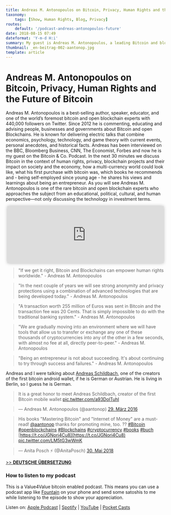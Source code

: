 ```yaml
---
title: Andreas M. Antonopoulos on Bitcoin, Privacy, Human Rights and the Future of Bitcoin
taxonomy:
    tags: [Show, Human Rights, Blog, Privacy]
routes:
    default: '/podcast-andreas-antonopoulos-future'
date: 2018-08-15 07:49
dateformat: 'Y-m-d H:i'
summary: My guest is Andreas M. Antonopoulos, a leading Bitcoin and blockchain expert, discussing Bitcoin's impact on human rights, privacy, society, the economy, and his entrepreneurial insights.
thumbnail: _en-beitrag-002-aantonop.jpg
template: article 
---
```


# Andreas M. Antonopoulos on Bitcoin, Privacy, Human Rights and the Future of Bitcoin

Andreas M. Antonopoulos is a best-selling author, speaker, educator, and one of the world’s foremost bitcoin and open blockchain experts with 440,000 followers on Twitter. Since 2012 he is commenting, educating and advising people, businesses and governments about Bitcoin and open Blockchains. He is known for delivering electric talks that combine economics, psychology, technology, and game theory with current events, personal anecdotes, and historical facts. Andreas has been interviewed on the BBC, Bloomberg Business, CNN, The Economist, Forbes and now he is my guest on the Bitcoin & Co. Podcast. In the next 30 minutes we discuss Bitcoin in the context of human rights, privacy, blockchain projects and their impact on society and the economy, how a multi-currency world could look like, what his first purchase with bitcoin was, which books he recommends and - being self-employed since young age - he shares his views and learnings about being an entrepreneur. As you will see Andreas M. Antonopoulos is one of the rare bitcoin and open blockchain experts who approaches the subject from an educational, political, cultural, and human perspective—not only discussing the technology in investment terms.

<iframe src="https://www.vodio.fr/frameplay.php?idref=25569&urlref=1" style="border: 0px none; box-shadow: rgba(0, 0, 0, 0.28) 0px 0px 10px; width: calc(100% - 10px); height: 180px; margin-left: 5px; padding: 0;" scrolling="no"></iframe>

> "If we get it right, Bitcoin and Blockchains can empower human rights worldwide." - Andreas M. Antonopoulos

> "In the next couple of years we will see strong anonymity and privacy protections using a combination of advanced technologies that are being developed today." - Andreas M. Antonopoulos

> "A transaction worth 255 million of Euros was sent in Bitcoin and the transaction fee was 20 Cents. That is simply impossible to do with the traditional banking system." - Andreas M. Antonopoulos

> "We are gradually moving into an environment where we will have tools that allow us to transfer or exchange any one of these thousands of cryptocurrencies into any of the other in a few seconds, with almost no fee at all, directly peer-to-peer." - Andreas M. Antonopoulos

> "Being an entrepreneur is not about succeeding. It's about continuing to try through success and failures." - Andreas M. Antonopoulos

Andreas and I were talking about [Andreas Schildbach](https://github.com/schildbach), one of the creators of the first bitcoin android wallet, if he is German or Austrian. He is living in Berlin, so I guess he is German.

> It is a great honor to meet Andreas Schildbach, creator of the first Bitcoin mobile wallet [pic.twitter.com/a93DolTuhI](https://t.co/a93DolTuhI)

> — Andreas M. Antonopoulos (@aantonop) [29\. März 2016](https://twitter.com/aantonop/status/714941364300038148?ref_src=twsrc%5Etfw)

> His books "Mastering Bitcoin" and "Internet of Money" are a must-read! [@aantonop](https://twitter.com/aantonop?ref_src=twsrc%5Etfw) thanks for promoting mine, too. ?? [#Bitcoin](https://twitter.com/hashtag/Bitcoin?src=hash&ref_src=twsrc%5Etfw) [#openblockchains](https://twitter.com/hashtag/openblockchains?src=hash&ref_src=twsrc%5Etfw) [#Blockchains](https://twitter.com/hashtag/Blockchains?src=hash&ref_src=twsrc%5Etfw) [#cryptocurrency](https://twitter.com/hashtag/cryptocurrency?src=hash&ref_src=twsrc%5Etfw) [#books](https://twitter.com/hashtag/books?src=hash&ref_src=twsrc%5Etfw) [#buch](https://twitter.com/hashtag/buch?src=hash&ref_src=twsrc%5Etfw) [https://t.co/JGNori4Cu8](https://t.co/JGNori4Cu8) [pic.twitter.com/LM5tG3wWmK](https://t.co/LM5tG3wWmK)

> — Anita Posch ⚡ (@AnitaPosch) [30\. Mai 2018](https://twitter.com/AnitaPosch/status/1001858215620079617?ref_src=twsrc%5Etfw)

[\>> **DEUTSCHE ÜBERSETZUNG**](https://anitaposch.com/andreas-antonopoulos-bitcoin-zukunft-podcast/)

### How to listen to my podcast

This is a Value4Value bitcoin enabled podcast. This means you can use a podcast app like [Fountain](https://fountain.fm) on your phone and send some satoshis to me while listening to the episode to show your appreciation. 

Listen on: [Apple Podcast](https://podcasts.apple.com/at/podcast/the-anita-posch-show-a-bitcoin-only-podcast/id1432576313) | [Spotify](https://open.spotify.com/show/0EJu3cMWF0AMxeO8NMH71z) | [YouTube](https://www.youtube.com/playlist?list=PL2zepPkogWotoUrb4T2XjLHa3SGHT5IX-) | [Pocket Casts](https://pca.st/YYPf) 

